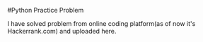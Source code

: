 #Python Practice Problem

I have solved problem from online coding platform(as of now it's Hackerrank.com) and uploaded here.
